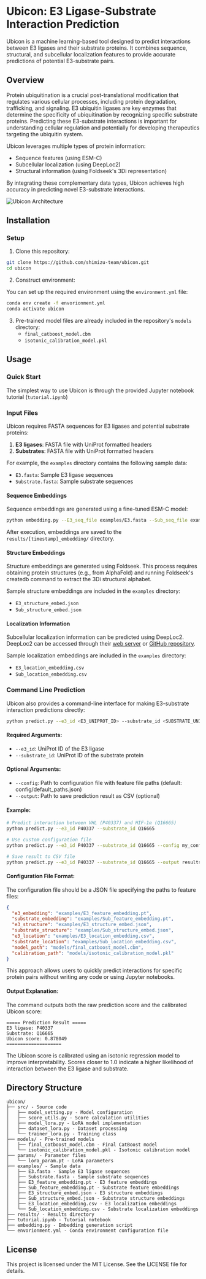 # Ubicon: E3 Ligase-Substrate Interaction Prediction

Ubicon is a machine learning-based tool designed to predict interactions between E3 ligases and their substrate proteins. It combines sequence, structural, and subcellular localization features to provide accurate predictions of potential E3-substrate pairs.

## Overview

Protein ubiquitination is a crucial post-translational modification that regulates various cellular processes, including protein degradation, trafficking, and signaling. E3 ubiquitin ligases are key enzymes that determine the specificity of ubiquitination by recognizing specific substrate proteins. Predicting these E3-substrate interactions is important for understanding cellular regulation and potentially for developing therapeutics targeting the ubiquitin system.

Ubicon leverages multiple types of protein information:
- Sequence features (using ESM-C)
- Subcellular localization (using DeepLoc2)
- Structural information (using Foldseek's 3Di representation)

By integrating these complementary data types, Ubicon achieves high accuracy in predicting novel E3-substrate interactions.


![Ubicon Architecture](Ubicon.png)


## Installation
### Setup

1. Clone this repository:
```bash
git clone https://github.com/shimizu-team/ubicon.git
cd ubicon
```
2. Construct environment:

You can set up the required environment using the `environment.yml` file:

```bash
conda env create -f envorionment.yml
conda activate ubicon
```


3. Pre-trained model files are already included in the repository's `models` directory:
   - `final_catboost_model.cbm`
   - `isotonic_calibration_model.pkl`

## Usage

### Quick Start

The simplest way to use Ubicon is through the provided Jupyter notebook tutorial (`tutorial.ipynb`)


### Input Files

Ubicon requires FASTA sequences for E3 ligases and potential substrate proteins:

1. **E3 ligases**: FASTA file with UniProt formatted headers
2. **Substrates**: FASTA file with UniProt formatted headers

For example, the `examples` directory contains the following sample data:
- `E3.fasta`: Sample E3 ligase sequences
- `Substrate.fasta`: Sample substrate sequences

#### Sequence Embeddings

Sequence embeddings are generated using a fine-tuned ESM-C model:

```bash
python embedding.py --E3_seq_file examples/E3.fasta --Sub_seq_file examples/Substrate.fasta
```

After execution, embeddings are saved to the `results/[timestamp]_embedding/` directory.

#### Structure Embeddings

Structure embeddings are generated using Foldseek. This process requires obtaining protein structures (e.g., from AlphaFold) and running Foldseek's createdb command to extract the 3Di structural alphabet.

Sample structure embeddings are included in the `examples` directory:
- `E3_structure_embed.json`
- `Sub_structure_embed.json`

#### Localization Information

Subcellular localization information can be predicted using DeepLoc2. DeepLoc2 can be accessed through their [web server](https://services.healthtech.dtu.dk/services/DeepLoc-2.0/) or [GitHub repository](https://github.com/TviNet/DeepLoc-2.0).

Sample localization embeddings are included in the `examples` directory:
- `E3_location_embedding.csv`
- `Sub_location_embedding.csv`

### Command Line Prediction

Ubicon also provides a command-line interface for making E3-substrate interaction predictions directly:

```bash
python predict.py --e3_id <E3_UNIPROT_ID> --substrate_id <SUBSTRATE_UNIPROT_ID>
```

#### Required Arguments:
- `--e3_id`: UniProt ID of the E3 ligase
- `--substrate_id`: UniProt ID of the substrate protein

#### Optional Arguments:
- `--config`: Path to configuration file with feature file paths (default: config/default_paths.json)
- `--output`: Path to save prediction result as CSV (optional)

#### Example:
```bash
# Predict interaction between VHL (P40337) and HIF-1α (Q16665)
python predict.py --e3_id P40337 --substrate_id Q16665

# Use custom configuration file
python predict.py --e3_id P40337 --substrate_id Q16665 --config my_config.json

# Save result to CSV file
python predict.py --e3_id P40337 --substrate_id Q16665 --output results/vhl_hif1a.csv
```

#### Configuration File Format:
The configuration file should be a JSON file specifying the paths to feature files:

```json
{
  "e3_embedding": "examples/E3_feature_embedding.pt",
  "substrate_embedding": "examples/Sub_feature_embedding.pt",
  "e3_structure": "examples/E3_structure_embed.json",
  "substrate_structure": "examples/Sub_structure_embed.json",
  "e3_location": "examples/E3_location_embedding.csv",
  "substrate_location": "examples/Sub_location_embedding.csv",
  "model_path": "models/final_catboost_model.cbm",
  "calibration_path": "models/isotonic_calibration_model.pkl"
}
```

This approach allows users to quickly predict interactions for specific protein pairs without writing any code or using Jupyter notebooks.

#### Output Explanation:

The command outputs both the raw prediction score and the calibrated Ubicon score:

```
===== Prediction Result =====
E3 ligase: P40337
Substrate: Q16665
Ubicon score: 0.878049
====================
```

The Ubicon score is calibrated using an isotonic regression model to improve interpretability. Scores closer to 1.0 indicate a higher likelihood of interaction between the E3 ligase and substrate.

## Directory Structure

```
ubicon/
├── src/ - Source code
│   ├── model_setting.py - Model configuration
│   ├── score_utils.py - Score calculation utilities
│   ├── model_lora.py - LoRA model implementation
│   ├── dataset_lora.py - Dataset processing
│   └── trainer_lora.py - Training class
├── models/ - Pre-trained models
│   ├── final_catboost_model.cbm - Final CatBoost model
│   └── isotonic_calibration_model.pkl - Isotonic calibration model
├── params/ - Parameter files
│   └── lora_param.pt - LoRA parameters
├── examples/ - Sample data
│   ├── E3.fasta - Sample E3 ligase sequences
│   ├── Substrate.fasta - Sample substrate sequences
│   ├── E3_feature_embedding.pt - E3 feature embeddings
│   ├── Sub_feature_embedding.pt - Substrate feature embeddings
│   ├── E3_structure_embed.json - E3 structure embeddings
│   ├── Sub_structure_embed.json - Substrate structure embeddings
│   ├── E3_location_embedding.csv - E3 localization embeddings
│   └── Sub_location_embedding.csv - Substrate localization embeddings
├── results/ - Results directory
├── tutorial.ipynb - Tutorial notebook
├── embedding.py - Embedding generation script
└── envorionment.yml - Conda environment configuration file
```

## License

This project is licensed under the MIT License. See the LICENSE file for details.

